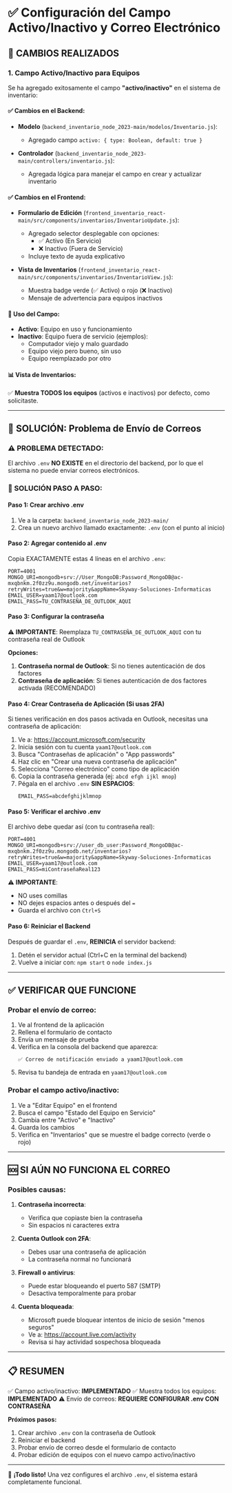 # ✅ Configuración del Campo Activo/Inactivo y Correo Electrónico

## 🎯 CAMBIOS REALIZADOS

### 1. Campo Activo/Inactivo para Equipos

Se ha agregado exitosamente el campo **"activo/inactivo"** en el sistema de inventario:

#### ✅ Cambios en el Backend:
- **Modelo** (`backend_inventario_node_2023-main/modelos/Inventario.js`): 
  - Agregado campo `activo: { type: Boolean, default: true }`
  
- **Controlador** (`backend_inventario_node_2023-main/controllers/inventario.js`):
  - Agregada lógica para manejar el campo en crear y actualizar inventario

#### ✅ Cambios en el Frontend:
- **Formulario de Edición** (`frontend_inventario_react-main/src/components/inventarios/InventarioUpdate.js`):
  - Agregado selector desplegable con opciones:
    - ✅ Activo (En Servicio)
    - ❌ Inactivo (Fuera de Servicio)
  - Incluye texto de ayuda explicativo

- **Vista de Inventarios** (`frontend_inventario_react-main/src/components/inventarios/InventarioView.js`):
  - Muestra badge verde (✅ Activo) o rojo (❌ Inactivo)
  - Mensaje de advertencia para equipos inactivos

#### 📝 Uso del Campo:
- **Activo**: Equipo en uso y funcionamiento
- **Inactivo**: Equipo fuera de servicio (ejemplos):
  - Computador viejo y malo guardado
  - Equipo viejo pero bueno, sin uso
  - Equipo reemplazado por otro

#### 📊 Vista de Inventarios:
✅ **Muestra TODOS los equipos** (activos e inactivos) por defecto, como solicitaste.

---

## 📧 SOLUCIÓN: Problema de Envío de Correos

### ⚠️ PROBLEMA DETECTADO:
El archivo `.env` **NO EXISTE** en el directorio del backend, por lo que el sistema no puede enviar correos electrónicos.

### 🔧 SOLUCIÓN PASO A PASO:

#### Paso 1: Crear archivo .env
1. Ve a la carpeta: `backend_inventario_node_2023-main/`
2. Crea un nuevo archivo llamado exactamente: `.env` (con el punto al inicio)

#### Paso 2: Agregar contenido al .env
Copia EXACTAMENTE estas 4 líneas en el archivo `.env`:

```
PORT=4001
MONGO_URI=mongodb+srv://User_MongoDB:Password_MongoDB@ac-mxqbnkm.2f0zz9u.mongodb.net/inventarios?retryWrites=true&w=majority&appName=Skyway-Soluciones-Informaticas
EMAIL_USER=yaam17@outlook.com
EMAIL_PASS=TU_CONTRASEÑA_DE_OUTLOOK_AQUI
```

#### Paso 3: Configurar la contraseña
⚠️ **IMPORTANTE**: Reemplaza `TU_CONTRASEÑA_DE_OUTLOOK_AQUI` con tu contraseña real de Outlook

**Opciones:**
1. **Contraseña normal de Outlook**: Si no tienes autenticación de dos factores
2. **Contraseña de aplicación**: Si tienes autenticación de dos factores activada (RECOMENDADO)

#### Paso 4: Crear Contraseña de Aplicación (Si usas 2FA)

Si tienes verificación en dos pasos activada en Outlook, necesitas una contraseña de aplicación:

1. Ve a: https://account.microsoft.com/security
2. Inicia sesión con tu cuenta `yaam17@outlook.com`
3. Busca "Contraseñas de aplicación" o "App passwords"
4. Haz clic en "Crear una nueva contraseña de aplicación"
5. Selecciona "Correo electrónico" como tipo de aplicación
6. Copia la contraseña generada (ej: `abcd efgh ijkl mnop`)
7. Pégala en el archivo `.env` **SIN ESPACIOS**:
   ```
   EMAIL_PASS=abcdefghijklmnop
   ```

#### Paso 5: Verificar el archivo .env

El archivo debe quedar así (con tu contraseña real):

```
PORT=4001
MONGO_URI=mongodb+srv://user_db_user:Password_MongoDB@ac-mxqbnkm.2f0zz9u.mongodb.net/inventarios?retryWrites=true&w=majority&appName=Skyway-Soluciones-Informaticas
EMAIL_USER=yaam17@outlook.com
EMAIL_PASS=miContraseñaReal123
```

⚠️ **IMPORTANTE**:
- NO uses comillas
- NO dejes espacios antes o después del `=`
- Guarda el archivo con `Ctrl+S`

#### Paso 6: Reiniciar el Backend

Después de guardar el `.env`, **REINICIA** el servidor backend:

1. Detén el servidor actual (Ctrl+C en la terminal del backend)
2. Vuelve a iniciar con: `npm start` o `node index.js`

---

## ✅ VERIFICAR QUE FUNCIONE

### Probar el envío de correo:
1. Ve al frontend de la aplicación
2. Rellena el formulario de contacto
3. Envía un mensaje de prueba
4. Verifica en la consola del backend que aparezca:
   ```
   ✅ Correo de notificación enviado a yaam17@outlook.com
   ```
5. Revisa tu bandeja de entrada en `yaam17@outlook.com`

### Probar el campo activo/inactivo:
1. Ve a "Editar Equipo" en el frontend
2. Busca el campo "Estado del Equipo en Servicio"
3. Cambia entre "Activo" e "Inactivo"
4. Guarda los cambios
5. Verifica en "Inventarios" que se muestre el badge correcto (verde o rojo)

---

## 🆘 SI AÚN NO FUNCIONA EL CORREO

### Posibles causas:

1. **Contraseña incorrecta**:
   - Verifica que copiaste bien la contraseña
   - Sin espacios ni caracteres extra

2. **Cuenta Outlook con 2FA**:
   - Debes usar una contraseña de aplicación
   - La contraseña normal no funcionará

3. **Firewall o antivirus**:
   - Puede estar bloqueando el puerto 587 (SMTP)
   - Desactiva temporalmente para probar

4. **Cuenta bloqueada**:
   - Microsoft puede bloquear intentos de inicio de sesión "menos seguros"
   - Ve a: https://account.live.com/activity
   - Revisa si hay actividad sospechosa bloqueada

---

## 📋 RESUMEN

✅ Campo activo/inactivo: **IMPLEMENTADO**
✅ Muestra todos los equipos: **IMPLEMENTADO**
⚠️ Envío de correos: **REQUIERE CONFIGURAR .env CON CONTRASEÑA**

**Próximos pasos:**
1. Crear archivo `.env` con la contraseña de Outlook
2. Reiniciar el backend
3. Probar envío de correo desde el formulario de contacto
4. Probar edición de equipos con el nuevo campo activo/inactivo

---

🎉 **¡Todo listo!** Una vez configures el archivo `.env`, el sistema estará completamente funcional.


